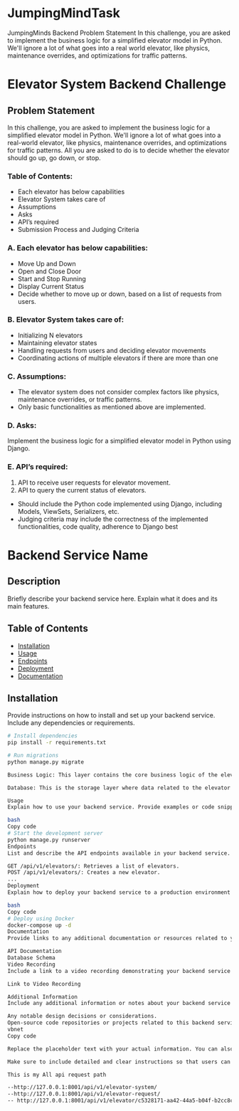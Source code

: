 # JumpingMindTask
JumpingMinds Backend Problem Statement  In this challenge, you are asked to implement the business logic for a simplified elevator model in Python. We'll ignore a lot of what goes into a real world elevator, like physics, maintenance overrides, and optimizations for traffic patterns.
 # Elevator System Backend Challenge

## Problem Statement

In this challenge, you are asked to implement the business logic for a simplified elevator model in Python. We'll ignore a lot of what goes into a real-world elevator, like physics, maintenance overrides, and optimizations for traffic patterns. All you are asked to do is to decide whether the elevator should go up, go down, or stop.

### Table of Contents:

- Each elevator has below capabilities
- Elevator System takes care of
- Assumptions
- Asks
- API’s required
- Submission Process and Judging Criteria

### A. Each elevator has below capabilities:

- Move Up and Down
- Open and Close Door
- Start and Stop Running
- Display Current Status
- Decide whether to move up or down, based on a list of requests from users.

### B. Elevator System takes care of:

- Initializing N elevators
- Maintaining elevator states
- Handling requests from users and deciding elevator movements
- Coordinating actions of multiple elevators if there are more than one

### C. Assumptions:

- The elevator system does not consider complex factors like physics, maintenance overrides, or traffic patterns.
- Only basic functionalities as mentioned above are implemented.

### D. Asks:

Implement the business logic for a simplified elevator model in Python using Django.

### E. API’s required:

1. API to receive user requests for elevator movement.
2. API to query the current status of elevators.



- Should include the Python code implemented using Django, including Models, ViewSets, Serializers, etc.
- Judging criteria may include the correctness of the implemented functionalities, code quality, adherence to Django best

# Backend Service Name

## Description

Briefly describe your backend service here. Explain what it does and its main features.

## Table of Contents

- [Installation](#installation)
- [Usage](#usage)
- [Endpoints](#endpoints)
- [Deployment](#deployment)
- [Documentation](#documentation)


## Installation

Provide instructions on how to install and set up your backend service. Include any dependencies or requirements.

```bash
# Install dependencies
pip install -r requirements.txt

# Run migrations
python manage.py migrate

Business Logic: This layer contains the core business logic of the elevator system. It includes functions and methods for elevator operations like moving up and down, opening and closing doors, determining the next destination floor, etc.

Database: This is the storage layer where data related to the elevator system is stored. It can be a PostgreSQL database as mentioned in the problem statement.

Usage
Explain how to use your backend service. Provide examples or code snippets if necessary.

bash
Copy code
# Start the development server
python manage.py runserver
Endpoints
List and describe the API endpoints available in your backend service.

GET /api/v1/elevators/: Retrieves a list of elevators.
POST /api/v1/elevators/: Creates a new elevator.
...
Deployment
Explain how to deploy your backend service to a production environment. Include any necessary configurations or steps.

bash
Copy code
# Deploy using Docker
docker-compose up -d
Documentation
Provide links to any additional documentation or resources related to your backend service.

API Documentation
Database Schema
Video Recording
Include a link to a video recording demonstrating your backend service in action. This can be a screencast or a walkthrough video.

Link to Video Recording

Additional Information
Include any additional information or notes about your backend service here.

Any notable design decisions or considerations.
Open-source code repositories or projects related to this backend service.
vbnet
Copy code

Replace the placeholder text with your actual information. You can also add more sections or customize it further based on your needs.

Make sure to include detailed and clear instructions so that users can easily understand and interact with your backend service. Additionally, providing a well-documented README helps users understand the purpose and functionality of your service.

This is my All api request path

--http://127.0.0.1:8001/api/v1/elevator-system/
--http://127.0.0.1:8001/api/v1/elevator-request/
-- http://127.0.0.1:8001/api/v1/elevator/c5328171-aa42-44a5-b04f-b2cc8c29049d/

